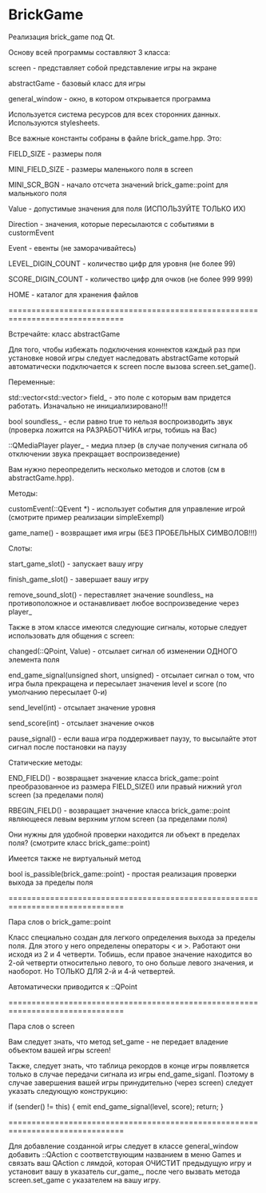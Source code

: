 # BrickGame

Реализация brick_game под Qt.


Основу всей программы составляют 3 класса:

screen - представляет собой представление игры на экране

abstractGame - базовый класс для игры

general_window - окно, в котором открывается программа


Используется система ресурсов для всех сторонних данных. Используются 
stylesheets.


Все важные константы собраны в файле brick_game.hpp. Это:

  FIELD_SIZE - размеры поля

  MINI_FIELD_SIZE - размеры маленького поля в screen

  MINI_SCR_BGN - начало отсчета значений brick_game::point для мальнького поля

  Value - допустимые значения для поля (ИСПОЛЬЗУЙТЕ ТОЛЬКО ИХ)

  Direction - значения, которые пересылаются с событиями в custormEvent

  Event - евенты (не заморачивайтесь)

  LEVEL_DIGIN_COUNT - количество цифр для уровня (не более 99)

  SCORE_DIGIN_COUNT - количество цифр для очков (не более 999 999)

  HOME - каталог для хранения файлов
  

===============================================================================

Встречайте: класс abstractGame

Для того, чтобы избежать подключения коннектов каждый раз при установке новой
игры следует наследовать abstractGame который автоматически подключается к 
screen после вызова screen.set_game().


Переменные:

  std::vector<std::vector<Value>> field_ - это поле с которым вам придется работать.
    Изначально не инициализировано!!!

  bool soundless_ - если равно true то нельзя воспроизводить звук (проверка 
    ложится на РАЗРАБОТЧИКА игры, тобишь на Вас)

  ::QMediaPlayer player_ - медиа плэер (в случае получения сигнала об отключении
    звука прекращает воспроизведение)


Вам нужно переопределить несколько методов и слотов (см в abstractGame.hpp).

Методы:

  customEvent(::QEvent *) - использует события для управление игрой (смотрите пример
    реализации simpleExempl)

  game_name() - возвращает имя игры (БЕЗ ПРОБЕЛЬНЫХ СИМВОЛОВ!!!)


Слоты:

  start_game_slot() - запускает вашу игру

  finish_game_slot() - завершает вашу игру

  remove_sound_slot() - переставляет значение soundless_  на противоположное и
    останавливает любое воспроизведение через player_


Также в этом классе имеются следующие сигналы, которые следует использовать для
общения с screen:

  changed(::QPoint, Value) - отсылает сигнал об изменении ОДНОГО элемента поля

  end_game_signal(unsigned short, unsigned) - отсылает сигнал о том, что игра была прекращена и
    пересылает значения level и score (по умолчанию пересылает 0-и)

  send_level(int) - отсылает значение уровня

  send_score(int) - отсылает значение очков

  pause_signal() - если ваша игра поддерживает паузу, то высылайте этот сигнал
    после постановки на паузу


Статические методы:

  END_FIELD() - возвращает значение класса brick_game::point преобразованное из размера
    FIELD_SIZE() или правый нижний угол screen (за пределами поля)

  RBEGIN_FIELD() - возвращает значение класса brick_game::point являющееся 
    левым верхним углом screen (за пределами поля)

Они нужны для удобной проверки находится ли объект в пределах поля? (смотрите 
класс brick_game::point)


Имеется также не виртуальный метод 
  
  bool is_passible(brick_game::point) - простая реализация проверки выхода за
    пределы поля


===============================================================================


Пара слов о brick_game::point

Класс специально создан для легкого определения выхода за пределы поля. Для
этого у него определены операторы < и >. Работают они исходя из 2 и 4 четверти.
Тобишь, если правое значение находится во 2-ой четверти относительно левого, то
оно больше левого значения, и наоборот. Но ТОЛЬКО ДЛЯ 2-й и 4-й четвертей.

Автоматически приводится к ::QPoint


===============================================================================


Пара слов о screen

Вам следует знать, что метод set_game - не передает владение объектом вашей 
игры screen!

Также, следует знать, что таблица рекордов в конце игры появляется только в
случае передачи сигнала из игры end_game_siganl. Поэтому в случае завершения
вашей игры принудительно (через screen) следует указать следующую конструкцию:

if (sender() != this) {
  emit end_game_signal(level, score);
  return;
}


===============================================================================


Для добавление созданной игры следует в классе general_window добавить ::QAction
с соответствующим названием в меню Games и связать ваш QAction с лямдой, которая
ОЧИСТИТ предыдущую игру и установит вашу в указатель cur_game_, после чего 
вызвать метода screen.set_game с указателем на вашу игру.
